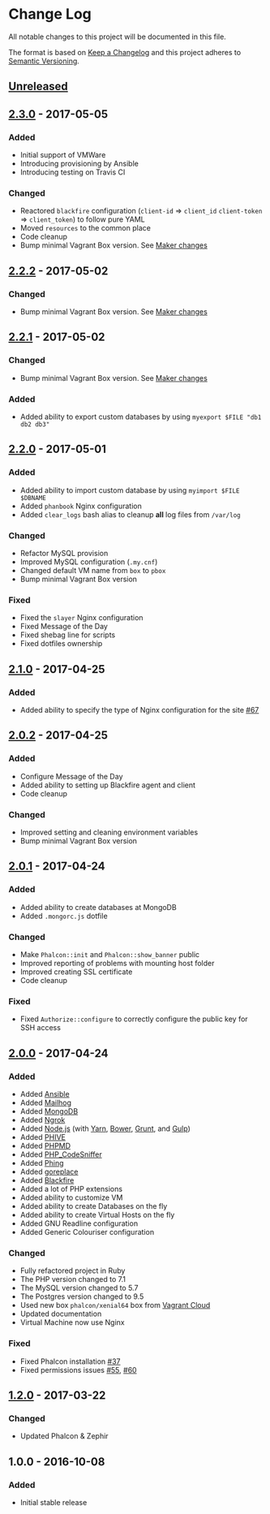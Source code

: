 # Change Log
All notable changes to this project will be documented in this file.

The format is based on [Keep a Changelog](http://keepachangelog.com/)
and this project adheres to [Semantic Versioning](http://semver.org/).

## [Unreleased]

## [2.3.0] - 2017-05-05
### Added
- Initial support of VMWare
- Introducing provisioning by Ansible
- Introducing testing on Travis CI

### Changed
- Reactored `blackfire` configuration (`client-id` => `client_id` `client-token` => `client_token`) to follow pure YAML
- Moved `resources` to the common place
- Code cleanup
- Bump minimal Vagrant Box version. See [Maker changes](https://github.com/phalcon/maker/releases/tag/v2.0.3)

## [2.2.2] - 2017-05-02
### Changed
- Bump minimal Vagrant Box version. See [Maker changes](https://github.com/phalcon/maker/releases/tag/v2.0.2)

## [2.2.1] - 2017-05-02
### Changed
- Bump minimal Vagrant Box version. See [Maker changes](https://github.com/phalcon/maker/releases/tag/v2.0.1) 

### Added
- Added ability to export custom databases by using `myexport $FILE "db1 db2 db3"`

## [2.2.0] - 2017-05-01
### Added
- Added ability to import custom database by using `myimport $FILE $DBNAME`
- Added `phanbook` Nginx configuration
- Added `clear_logs` bash alias to cleanup **all** log files from `/var/log`

### Changed
- Refactor MySQL provision
- Improved MySQL configuration (`.my.cnf`)
- Changed default VM name from `box` to `pbox`
- Bump minimal Vagrant Box version

### Fixed
- Fixed the `slayer` Nginx configuration
- Fixed Message of the Day
- Fixed shebag line for scripts
- Fixed dotfiles ownership

## [2.1.0] - 2017-04-25
### Added
- Added ability to specify the type of Nginx configuration for the site [#67](https://github.com/phalcon/box/issues/67)

## [2.0.2] - 2017-04-25
### Added
- Configure Message of the Day
- Added ability to setting up Blackfire agent and client
- Code cleanup

### Changed
- Improved setting and cleaning environment variables
- Bump minimal Vagrant Box version

## [2.0.1] - 2017-04-24
### Added
- Added ability to create databases at MongoDB
- Added `.mongorc.js` dotfile

### Changed
- Make `Phalcon::init` and `Phalcon::show_banner` public
- Improved reporting of problems with mounting host folder
- Improved creating SSL certificate
- Code cleanup

### Fixed
- Fixed `Authorize::configure` to correctly configure the public key for SSH access

## [2.0.0] - 2017-04-24
### Added
- Added [Ansible](https://www.ansible.com)
- Added [Mailhog](https://github.com/mailhog/MailHog)
- Added [MongoDB](https://www.mongodb.com)
- Added [Ngrok](https://ngrok.com)
- Added [Node.js](https://nodejs.org/en/) (with [Yarn](https://yarnpkg.com/en/), [Bower](https://bower.io), [Grunt](https://gruntjs.com), and [Gulp](http://gulpjs.com))
- Added [PHIVE](https://phar.io)
- Added [PHPMD](https://phpmd.org)
- Added [PHP_CodeSniffer](https://github.com/squizlabs/PHP_CodeSniffer)
- Added [Phing](https://www.phing.info)
- Added [goreplace](https://github.com/webdevops/go-replace)
- Added [Blackfire](https://blackfire.io)
- Added a lot of PHP extensions
- Added ability to customize VM
- Added ability to create Databases on the fly
- Added ability to create Virtual Hosts on the fly
- Added GNU Readline configuration
- Added Generic Colouriser configuration

### Changed
- Fully refactored project in Ruby
- The PHP version changed to 7.1
- The MySQL version changed to 5.7
- The Postgres version changed to 9.5
- Used new box `phalcon/xenial64` box from [Vagrant Cloud](https://atlas.hashicorp.com/phalconphp/boxes/xenial64/)
- Updated documentation
- Virtual Machine now use Nginx

### Fixed
- Fixed Phalcon installation [#37](https://github.com/phalcon/box/issues/37)
- Fixed permissions issues [#55](https://github.com/phalcon/box/issues/55), [#60](https://github.com/phalcon/box/issues/60)

## [1.2.0] - 2017-03-22
### Changed
- Updated Phalcon & Zephir

## 1.0.0 - 2016-10-08
### Added
- Initial stable release

[Unreleased]: https://github.com/phalcon/box/compare/v2.3.0...HEAD
[2.3.0]: https://github.com/phalcon/box/compare/v2.2.2...v2.3.0
[2.2.2]: https://github.com/phalcon/box/compare/v2.2.1...v2.2.2
[2.2.1]: https://github.com/phalcon/box/compare/v2.2.0...v2.2.1
[2.2.0]: https://github.com/phalcon/box/compare/v2.1.0...v2.2.0
[2.1.0]: https://github.com/phalcon/box/compare/v2.0.2...v2.1.0
[2.0.2]: https://github.com/phalcon/box/compare/v2.0.1...v2.0.2
[2.0.1]: https://github.com/phalcon/box/compare/v2.0.0...v2.0.1
[2.0.0]: https://github.com/phalcon/box/compare/v1.2.0...v2.0.0
[1.2.0]: https://github.com/phalcon/box/compare/v1.0.0...v1.2.0
